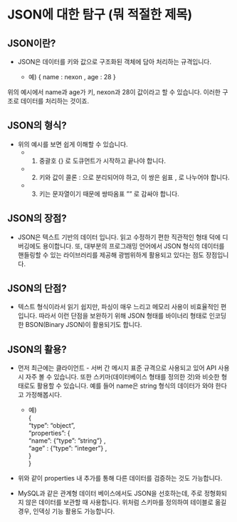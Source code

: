 # JSON에 대한 탐구 (뭐 적절한 제목)

## JSON이란?
+ JSON은 데이터를 키와 값으로 구조화된 객체에 담아 처리하는 규격입니다.

    + 예) { name : nexon , age : 28 }

위의 예시에서 name과 age가 키, nexon과 28이 값이라고 할 수 있습니다. 이러한 구조로 데이터를 처리하는 것이죠.

## JSON의 형식?
+ 위의 예시를 보면 쉽게 이해할 수 있습니다.
    + 1. 중괄호 {} 로 도큐먼트가 시작하고 끝나야 합니다.
    + 2. 키와 값이 콜론 : 으로 분리되어야 하고, 이 쌍은 쉼표 , 로 나누어야 합니다.
    + 3. 키는 문자열이기 때문에 쌍따옴표 ”” 로 감싸야 합니다.

## JSON의 장점?
+ JSON은 텍스트 기반의 데이터 입니다. 읽고 수정하기 편한 직관적인 형태 덕에 디버깅에도 용이합니다. 또,  대부분의 프로그래밍 언어에서 JSON 형식의 데이터를 핸들링할 수 있는 라이브러리를 제공해 광범위하게 활용되고 있다는 점도 장점입니다.

## JSON의 단점?
+ 텍스트 형식이라서 읽기 쉽지만, 파싱이 매우 느리고 메모리 사용이 비효율적인 편입니다. 따라서 이런 단점을 보완하기 위해 JSON 형태를 바이너리 형태로 인코딩한 BSON(Binary JSON)이 활용되기도 합니다. 

## JSON의 활용?
+ 먼저 최근에는 클라이언트 - 서버 간 메시지 표준 규격으로 사용되고 있어 API 사용시 자주 볼 수 있습니다. 또한 스키마(데이터베이스 형태를 정의한 것)와 비슷한 형태로도 활용할 수 있습니다. 예를 들어 name은 string 형식의 데이터가 와야 한다고 가정해봅시다.

    + 예)  
        {  
        “type”: “object”,  
        “properties”: {  
        “name”: {“type”: ”string”} ,  
        “age” : {“type”: ”integer”} ,  
        }  
        }  

+ 위와 같이 properties 내 추가를 통해 다른 데이터를 검증하는 것도 가능합니다.
+ MySQL과 같은 관계형 데이터 베이스에서도 JSON을 선호하는데, 주로 정형화되지 않은 데이터를 보관할 때 사용합니다. 위처럼 스키마를 정의하여 테이블로 옮길 경우, 인덱싱 기능 활용도 가능합니다.

